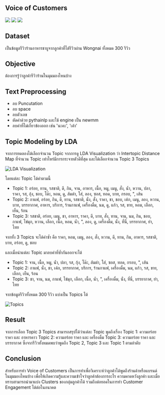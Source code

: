 ## Voice of Customers
[![](https://img.shields.io/badge/-NLP-blue)](#) [![](https://img.shields.io/badge/-Topic--Modeling-blue)](#) [![](https://img.shields.io/badge/-LDA-blue)](#) 

## Dataset
เป็นข้อมูลรีวิวร้านอาหารชาบูจากลูกค้าที่ได้รีวิวผ่าน Wongnai ทั้งหมด 300 รีวิว

## Objective
ต้องการรู้ว่าลูกค้ารีวิวร้านในมุมมองไหนบ้าง

## Text Preprocessing
- ลบ Puncutation
- ลบ space
- ลบตัวเลข
- ตัดคำด้วย pythainlp และใช้ engine เป็น newmm
- ลบคำที่ไม่เกี่ยวข้องออก เช่น 'นะคะ', 'เค้า'

## Topic Modeling by LDA
จากการทดลองได้เลือกจำนวน Topic จากการดู LDA Visualization ว่า Intertopic Distance Map ที่จำนวน Topic เท่าไหร่มีการกระจายตัวดีที่สุด และได้เลือกจำนวน Topic 3 Topics

![LDA Visualization](./images/LDA_Visualization.JPG)

โดยแต่ละ Topic ได้คำตามนี้
- Topic 1: อร่อย, ทาน, รสชาติ, ดี, กิน, จาน, อาหาร, เนื้อ, หมู, เมนู, สั่ง, น้ำ, หวาน, ปลา, ราคา, รส, กุ้ง, ชอบ, โต๊ะ, หอม, ดู, ส้มตำ, ใส่, ลอง, ซอส, ทอด, บาท, กรอบ, ", เส้น
- Topic 2: กาแฟ, อร่อย, กิน, ดี, ทาน, รสชาติ, นั่ง, สั่ง, ราคา, ชา, ชอบ, เค้ก, เมนู, ลอง, หวาน, บาท, บรรยากาศ, อาหาร, บริการ, ร้านกาแฟ, เครื่องดื่ม, นม, ดู, แก้ว, รส, ขาย, หอม, เลือก, เย็น, ร้อน
- Topic 3: รสชาติ, อร่อย, เมนู, ชา, อาหาร, ราคา, ดี, บาท, สั่ง, ทาน, จาน, นม, กิน, ชอบ, กาแฟ, ไข่มุก, หวาน, เลือก, เนื้อ, หอม, น้ำ, ", ลอง, ดู, เครื่องดื่ม, นั่ง, ที่นี่, บรรยากาศ, ยำ, ไทย

จากทั้ง 3 Topics จะได้คำซ้ำ คือ ราคา, หอม, เมนู, ลอง, สั่ง, หวาน, ดี, ทาน, กิน, อาหาร, รสชาติ, บาท, อร่อย, ดู, ชอบ

และเมื่อนำแต่ละ Topic มาลบคำที่ซ้ำกันออกจะได้
- Topic 1: จาน, เนื้อ, หมู, น้ำ, ปลา, รส, กุ้ง, โต๊ะ, ส้มตำ, ใส่, ซอส, ทอด, กรอบ, ", เส้น
- Topic 2: กาแฟ, นั่ง, ชา, เค้ก, บรรยากาศ, บริการ, ร้านกาแฟ, เครื่องดื่ม, นม, แก้ว, รส, ขาย, เลือก, เย็น, ร้อน
- Topic 3: ชา, จาน, นม, กาแฟ, ไข่มุก, เลือก, เนื้อ, น้ำ, ", เครื่องดื่ม, นั่ง, ที่นี่, บรรยากาศ, ยำ, ไทย

จากข้อมูลรีวิวทั้งหมด 300 รีวิว แบ่งเป็น Topics ได้

![Topics](./images/Topics.JPG)

## Result
จากการเลือก Topic 3 Topics สามารถสรุปได้ว่าแต่ละ Topic พูดถึงเรื่อง
Topic 1: ความอร่อย ราคา และ อาหารคาว
Topic 2: ความอร่อย ราคา และ เครื่องดื่ม
Topic 3: ความอร่อย ราคา และ บรรยากาศ
ซึ่งจากรีวิวทั้งหมดพบว่าพูดถึง Topic 2, Topic 3 และ Topic 1 ตามลำดับ

## Conclusion
สำหรับการทำ Voice of Customers เป็นการทำเพื่อวิเคราะห์ว่าลูกค้าได้พูดถึงร้านค้าหรือแบรนด์ในมุมมองไหนบ้าง เพื่อให้เกิดความรู้และความเข้าใจว่าลูกค้าต้องการอะไร ความคาดหวังลูกค้า และเมื่อทราบสามารถนำมาแบ่ง Clusters ของกลุ่มลูกค้าได้ รวมถึงต่อยอดในการทำ Customer Engagement ได้ต่อในอนาคต